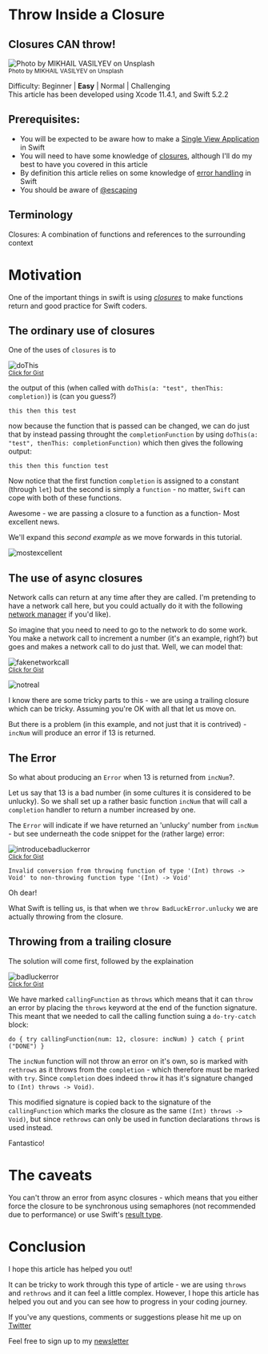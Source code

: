 # Throw Inside a Closure
## Closures CAN throw!


![Photo by MIKHAIL VASILYEV on Unsplash](Images/0*rhklgLy_7RgZ-7Jz.jpeg)<br/>
<sub>Photo by MIKHAIL VASILYEV on Unsplash<sub>

Difficulty: Beginner | **Easy** | Normal | Challenging<br/>
This article has been developed using Xcode 11.4.1, and Swift 5.2.2

## Prerequisites: 
* You will be expected to be aware how to make a [Single View Application](https://medium.com/swlh/your-first-ios-application-using-xcode-9983cf6efb71) in Swift
* You will need to have some knowledge of [closures](https://medium.com/swift-coding/swift-closures-c14cb7aa2170), although I'll do my best to have you covered in this article
* By definition this article relies on some knowledge of [error handling](https://medium.com/better-programming/error-handing-in-swift-dda6e3fb1c65) in Swift
* You should be aware of [@escaping](https://medium.com/@stevenpcurtis.sc/what-is-the-difference-between-escaping-and-nonescaping-closures-in-swift-3ba6a8276105)

## Terminology
Closures: A combination of functions and references to the surrounding context

# Motivation
One of the important things in swift is using [*closures*](https://medium.com/swift-coding/swift-closures-c14cb7aa2170) to make functions return and good practice for Swift coders.

## The ordinary use of closures
One of the uses of `closures` is to 

![doThis](Images/doThis.png)<br>
<sub>[Click for Gist](https://gist.github.com/stevencurtis/ba8ef46546d7847e9f9285589e8f2461)<sub>

the output of this (when called with `doThis(a: "test", thenThis: completion)`)  is (can you guess?)

`this
then this test`

now because the function that is passed can be changed, we can do just that by instead passing throught the `completionFunction` by using `doThis(a: "test", thenThis: completionFunction)` which then gives the following output:

`this
then this function test`

Now notice that the first function `completion` is assigned to a constant (through `let`) but the second is simply a `function` - no matter, `Swift` can cope with both of these functions. 

Awesome - we are passing a closure to a function as a function- Most excellent news. 

We'll expand this *second example* as we move forwards in this tutorial.

![mostexcellent](Images/mostexcellent.png)<br>

## The use of async closures
Network calls can return at any time after they are called. I'm pretending to have a network call here, but you could actually do it with the following [network manager](https://medium.com/@stevenpcurtis.sc/my-basic-httpmanager-in-swift-db2be1e340c2) if you'd like).

So imagine that you need to need to go to the network to do some work. You make a network call to increment a number (it's an example, right?) but goes and makes a network call to do just that. Well, we can model that:

![fakenetworkcall](Images/fakenetworkcall.png)<br>
<sub>[Click for Gist](https://gist.github.com/stevencurtis/3f02ba5d920c83e31aad1ea282f451e3)<sub>

![notreal](Images/notreal.png)<br>

I know there are some tricky parts to this -  we are using a trailing closure which can be tricky. Assuming you're OK with all that let us move on. 

But there is a problem (in this example, and not just that it is contrived) - `incNum` will produce an error if 13 is returned.

## The Error
So what about producing an `Error` when 13 is returned from `incNum`?. 

Let us say that 13 is a bad number (in some cultures it is considered to be unlucky). So we shall set up a rather basic function `incNum` that will call a `completion` handler to return a number increased by one.

The `Error` will indicate if we have returned an 'unlucky' number from `incNum` - but see underneath the code  snippet for the (rather large) error:

![introducebadluckerror](Images/introducebadluckerror.png)<br>
<sub>[Click for Gist](https://gist.github.com/stevencurtis/ecfa9f58e8099a4700dae57dba954776)<sub>

`Invalid conversion from throwing function of type '(Int) throws -> Void' to non-throwing function type '(Int) -> Void'`

Oh dear!

What Swift is telling us, is that when we `throw BadLuckError.unlucky` we are actually throwing from the closure.

## Throwing from a trailing closure
The solution will come first, followed by the explaination

![badluckerror](Images/badluckerror.png)<br>
<sub>[Click for Gist](https://gist.github.com/stevencurtis/a297dc461ce139d92fb67cfb681cdc3b)<sub>

We have marked `callingFunction` as `throws` which means that it can `throw` an error by placing the `throws` keyword at the end of the function signature. This meant that we needed to call the calling function suing a `do-try-catch` block:

`do {
    try callingFunction(num: 12, closure: incNum)
}
catch {
    print ("DONE")
}`

The `incNum` function will not throw an error on it's own, so is marked with `rethrows` as it throws from the `completion` - which therefore must be marked with `try`.  Since `completion` does indeed `throw` it has it's signature changed to `(Int) throws -> Void)`.

This modified signature is copied back to the signature of the `callingFunction`  which marks the closure as the same `(Int) throws -> Void)`, but since `rethrows` can only be used in function declarations `throws` is used instead.

Fantastico!

# The caveats
You can't throw an error from async closures - which means that you either force the closure to be synchronous using semaphores (not recommended due to performance) or use Swift's [result type](https://medium.com/@stevenpcurtis.sc/result-type-in-swift-1b4e2a84f2c2).

# Conclusion
I hope this article has helped you out!

It can be tricky to work through this type of article - we are using `throws` and `rethrows` and it can feel a little complex. However, I hope this article has helped you out and you can see how to progress in your coding journey.

If you've any questions, comments or suggestions please hit me up on [Twitter](https://twitter.com/stevenpcurtis) 

Feel free to sign up to my [newsletter](https://slidetosubscribe.com/embed/swiftcoding/)
